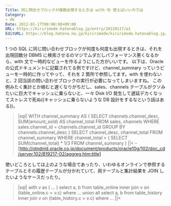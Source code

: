 ```yaml
---
Title: 同じ問合せブロックが複数出現するときは with 句 使えばいいのでは
Category:
- db
Date: 2012-01-17T00:00:00+09:00
URL: https://kiririmode.hatenablog.jp/entry/20120117/p1
EditURL: https://blog.hatena.ne.jp/kiririmode/kiririmode.hatenablog.jp/atom/entry/8454420450078210498
---
```



1 つの SQL に同じ問い合わせブロックが何度も何度も出現するときは、それを出現回数分 DBMS に検索させるのマジでムダだしパフォーマンス悪くなるから、with 文で一時的なビューを作るようにした方がいいです。
以下は、Oracle の公式ドキュメントに記載されてる例ですけど、channel_summary っていうビューを一時的に作ってやって、それを 2 箇所で参照してます。with を使わないと、2 回当該の問い合わせブロックの実行が必要になってしまいますね。
この例みたく集計とか絡むと遅くなりがちだし、sales、channels テーブルがクソみたいに巨大でキャッシュに乗らないと、一々 Disk I/O 発生して遅延デカくなってストレスで死ぬ((キャッシュに乗らないような DB 設計をするなという話はある))。

>|sql|
WITH channel_summary AS (
    SELECT channels.channel_desc, SUM(amount_sold) AS channel_total 
    FROM sales, channels
    WHERE sales.channel_id = channels.channel_id 
    GROUP BY channels.channel_desc
)
SELECT channel_desc, channel_total
FROM channel_summary 
WHERE channel_total > (
    SELECT SUM(channel_total) * 1/3
    FROM channel_summary
)
||<
-[http://otndnld.oracle.co.jp/document/products/oracle10g/102/doc_cd/server.102/B19217-02/aggreg.htm:title]

使いどころとしては上のような場合であったり、いわゆるオンラインで参照するテーブルとその履歴テーブルが分かれていて、両テーブルと集計結果を JOIN したいようなケースだったり。
>|sql|
with v as (
  ...
)
select a, b
from table_online
  inner join v on (table_online.c = v.c)
where
  ...
union all
select a, b
from table_history
  inner join v on (table_history.c = v.c)
where
  ...
||<
